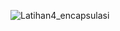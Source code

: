 ![Latihan4_encapsulasi](https://user-images.githubusercontent.com/101534184/163422611-c97075ed-6f09-4c8b-852d-3e280b6fc6a4.png)

